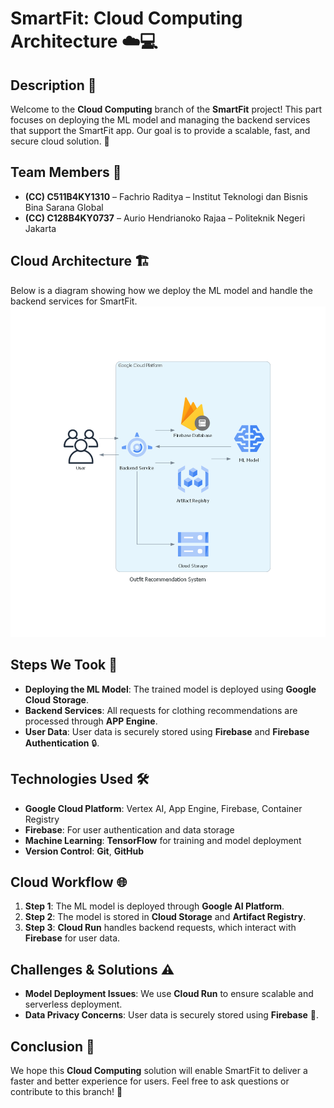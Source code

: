 # SmartFit: Cloud Computing Architecture ☁️💻

## Description 📖
Welcome to the **Cloud Computing** branch of the **SmartFit** project! This part focuses on deploying the ML model and managing the backend services that support the SmartFit app. Our goal is to provide a scalable, fast, and secure cloud solution. 🚀

## Team Members 👥
- **(CC) C511B4KY1310** – Fachrio Raditya – Institut Teknologi dan Bisnis Bina Sarana Global
- **(CC) C128B4KY0737** – Aurio Hendrianoko Rajaa – Politeknik Negeri Jakarta

## Cloud Architecture 🏗️
Below is a diagram showing how we deploy the ML model and handle the backend services for SmartFit.
![arsitektur](cloud-architecture-diagram/outfit_recommendation_system.png)

## Steps We Took 📝
- **Deploying the ML Model**: The trained model is deployed using **Google Cloud Storage**.
- **Backend Services**: All requests for clothing recommendations are processed through **APP Engine**.
- **User Data**: User data is securely stored using **Firebase** and **Firebase Authentication** 🔒.

## Technologies Used 🛠️
- **Google Cloud Platform**: Vertex AI, App Engine, Firebase, Container Registry
- **Firebase**: For user authentication and data storage
- **Machine Learning**: **TensorFlow** for training and model deployment
- **Version Control**: **Git**, **GitHub**

## Cloud Workflow 🌐
1. **Step 1**: The ML model is deployed through **Google AI Platform**.
2. **Step 2**: The model is stored in **Cloud Storage** and **Artifact Registry**.
3. **Step 3**: **Cloud Run** handles backend requests, which interact with **Firebase** for user data.

## Challenges & Solutions ⚠️
- **Model Deployment Issues**: We use **Cloud Run** to ensure scalable and serverless deployment.
- **Data Privacy Concerns**: User data is securely stored using **Firebase** 🔐.

## Conclusion 🌟
We hope this **Cloud Computing** solution will enable SmartFit to deliver a faster and better experience for users. Feel free to ask questions or contribute to this branch! 💬
